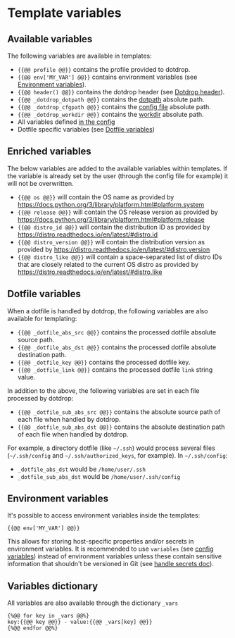 # Template variables

## Available variables

The following variables are available in templates:

* `{{@@ profile @@}}` contains the profile provided to dotdrop.
* `{{@@ env['MY_VAR'] @@}}` contains environment variables (see [Environment variables](#environment-variables)).
* `{{@@ header() @@}}` contains the dotdrop header (see [Dotdrop header](templating.md#dotdrop-header)).
* `{{@@ _dotdrop_dotpath @@}}` contains the [dotpath](../config/config-config.md) absolute path.
* `{{@@ _dotdrop_cfgpath @@}}` contains the [config file](../config/config-file.md) absolute path.
* `{{@@ _dotdrop_workdir @@}}` contains the [workdir](../config/config-config.md) absolute path.
* All variables defined [in the config](../config/config-file.md#variables)
* Dotfile specific variables (see [Dotfile variables](#dotfile-variables))

## Enriched variables

The below variables are added to the available variables within templates. If the variable
is already set by the user (through the config file for example) it will not be overwritten.

* `{{@@ os @@}}` will contain the OS name as provided by <https://docs.python.org/3/library/platform.html#platform.system>
* `{{@@ release @@}}` will contain the OS release version as provided by <https://docs.python.org/3/library/platform.html#platform.release>
* `{{@@ distro_id @@}}` will contain the distribution ID as provided by <https://distro.readthedocs.io/en/latest/#distro.id>
* `{{@@ distro_version @@}}` will contain the distribution version as provided by <https://distro.readthedocs.io/en/latest/#distro.version>
* `{{@@ distro_like @@}}` will contain a space-separated list of distro IDs that are closely related to the current OS distro as provided by <https://distro.readthedocs.io/en/latest/#distro.like>

## Dotfile variables

When a dotfile is handled by dotdrop, the following variables are also available for templating:

* `{{@@ _dotfile_abs_src @@}}` contains the processed dotfile absolute source path.
* `{{@@ _dotfile_abs_dst @@}}` contains the processed dotfile absolute destination path.
* `{{@@ _dotfile_key @@}}` contains the processed dotfile key.
* `{{@@ _dotfile_link @@}}` contains the processed dotfile `link` string value.

In addition to the above, the following variables are set in each file processed by dotdrop:

* `{{@@ _dotfile_sub_abs_src @@}}` contains the absolute source path of each file when handled by dotdrop.
* `{{@@ _dotfile_sub_abs_dst @@}}` contains the absolute destination path of each file when handled by dotdrop.

For example, a directory dotfile (like `~/.ssh`) would process several files
(`~/.ssh/config` and `~/.ssh/authorized_keys`, for example). In `~/.ssh/config`:

* `_dotfile_abs_dst` would be `/home/user/.ssh`
* `_dotfile_sub_abs_dst` would be `/home/user/.ssh/config`

## Environment variables

It's possible to access environment variables inside the templates:
```
{{@@ env['MY_VAR'] @@}}
```

This allows for storing host-specific properties and/or secrets in environment variables.
It is recommended to use `variables` (see [config variables](../config/config-file.md#variables))
instead of environment variables unless these contain sensitive information that
shouldn't be versioned in Git (see [handle secrets doc](../howto/sensitive-dotfiles.md)).

## Variables dictionary

All variables are also available through the dictionary `_vars`
```
{%@@ for key in _vars @@%}
key:{{@@ key @@}} - value:{{@@ _vars[key] @@}}
{%@@ endfor @@%}
```